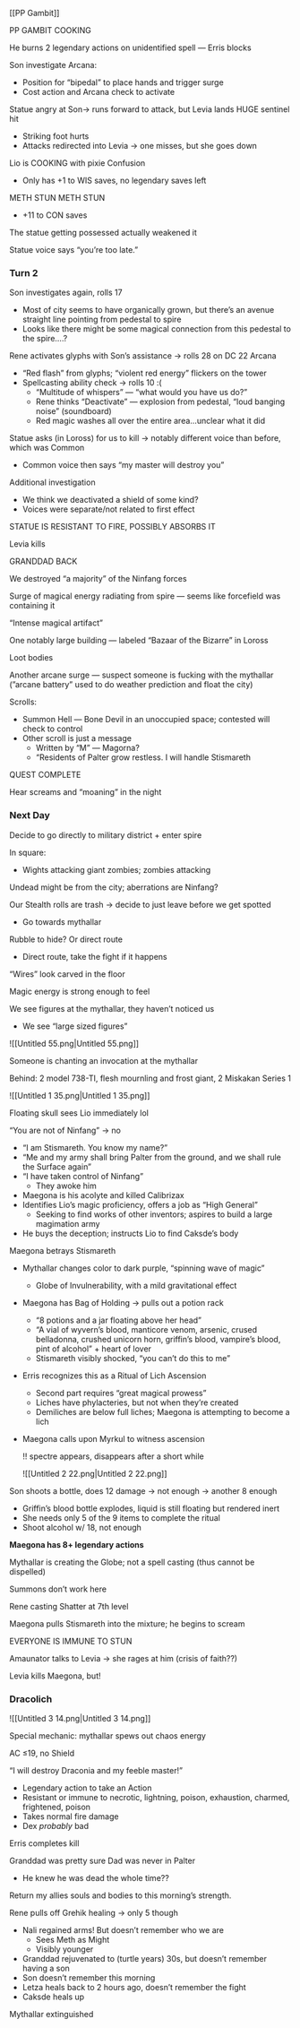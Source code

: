 [[PP Gambit]]

PP GAMBIT COOKING

He burns 2 legendary actions on unidentified spell — Erris blocks

Son investigate Arcana:

- Position for “bipedal” to place hands and trigger surge
- Cost action and Arcana check to activate

  

Statue angry at Son→ runs forward to attack, but Levia lands HUGE sentinel hit

- Striking foot hurts
- Attacks redirected into Levia → one misses, but she goes down

  

Lio is COOKING with pixie Confusion

- Only has +1 to WIS saves, no legendary saves left

METH STUN METH STUN

- +11 to CON saves

  

The statue getting possessed actually weakened it

Statue voice says “you’re too late.”

  

### Turn 2

Son investigates again, rolls 17

- Most of city seems to have organically grown, but there’s an avenue straight line pointing from pedestal to spire
- Looks like there might be some magical connection from this pedestal to the spire….?

Rene activates glyphs with Son’s assistance → rolls 28 on DC 22 Arcana

- “Red flash” from glyphs; “violent red energy” flickers on the tower
- Spellcasting ability check → rolls 10 :(
    - “Multitude of whispers” — “what would you have us do?”
    - Rene thinks “Deactivate” — explosion from pedestal, “loud banging noise” (soundboard)
    - Red magic washes all over the entire area…unclear what it did

Statue asks (in Loross) for us to kill → notably different voice than before, which was Common

- Common voice then says “my master will destroy you”

Additional investigation

- We think we deactivated a shield of some kind?
- Voices were separate/not related to first effect

STATUE IS RESISTANT TO FIRE, POSSIBLY ABSORBS IT

Levia kills

GRANDDAD BACK

We destroyed “a majority” of the Ninfang forces

  

Surge of magical energy radiating from spire — seems like forcefield was containing it

“Intense magical artifact”

  

One notably large building — labeled “Bazaar of the Bizarre” in Loross

Loot bodies

Another arcane surge — suspect someone is fucking with the mythallar (”arcane battery” used to do weather prediction and float the city)

Scrolls:

- Summon Hell — Bone Devil in an unoccupied space; contested will check to control
- Other scroll is just a message
    - Written by “M” — Magorna?
    - “Residents of Palter grow restless. I will handle Stismareth

  

QUEST COMPLETE

Hear screams and “moaning” in the night

### Next Day

Decide to go directly to military district + enter spire

  

In square:

- Wights attacking giant zombies; zombies attacking

Undead might be from the city; aberrations are Ninfang?

  

Our Stealth rolls are trash → decide to just leave before we get spotted

- Go towards mythallar

Rubble to hide? Or direct route

- Direct route, take the fight if it happens

“Wires” look carved in the floor

Magic energy is strong enough to feel

We see figures at the mythallar, they haven’t noticed us

- We see “large sized figures”

![[Untitled 55.png|Untitled 55.png]]

Someone is chanting an invocation at the mythallar

Behind: 2 model 738-TI, flesh mournling and frost giant, 2 Miskakan Series 1

![[Untitled 1 35.png|Untitled 1 35.png]]

Floating skull sees Lio immediately lol

“You are not of Ninfang” → no

- “I am Stismareth. You know my name?”
- “Me and my army shall bring Palter from the ground, and we shall rule the Surface again”
- “I have taken control of Ninfang”
    - They awoke him
- Maegona is his acolyte and killed Calibrizax
- Identifies Lio’s magic proficiency, offers a job as “High General”
    - Seeking to find works of other inventors; aspires to build a large magimation army
- He buys the deception; instructs Lio to find Caksde’s body

Maegona betrays Stismareth

- Mythallar changes color to dark purple, “spinning wave of magic”
    - Globe of Invulnerability, with a mild gravitational effect
- Maegona has Bag of Holding → pulls out a potion rack
    - “8 potions and a jar floating above her head”
    - “A vial of wyvern’s blood, manticore venom, arsenic, crused belladonna, crushed unicorn horn, griffin’s blood, vampire’s blood, pint of alcohol” + heart of lover
    - Stismareth visibly shocked, “you can’t do this to me”
- Erris recognizes this as a Ritual of Lich Ascension
    - Second part requires “great magical prowess”
    - Liches have phylacteries, but not when they’re created
    - Demiliches are below full liches; Maegona is attempting to become a lich
- Maegona calls upon Myrkul to witness ascension
    
    !! spectre appears, disappears after a short while
    
    ![[Untitled 2 22.png|Untitled 2 22.png]]
    

Son shoots a bottle, does 12 damage → not enough → another 8 enough

- Griffin’s blood bottle explodes, liquid is still floating but rendered inert
- She needs only 5 of the 9 items to complete the ritual
- Shoot alcohol w/ 18, not enough

**Maegona has 8+ legendary actions**

Mythallar is creating the Globe; not a spell casting (thus cannot be dispelled)

Summons don’t work here

Rene casting Shatter at 7th level

Maegona pulls Stismareth into the mixture; he begins to scream

EVERYONE IS IMMUNE TO STUN

Amaunator talks to Levia → she rages at him (crisis of faith??)

Levia kills Maegona, but!

### Dracolich

![[Untitled 3 14.png|Untitled 3 14.png]]

Special mechanic: mythallar spews out chaos energy

AC ≤19, no Shield

“I will destroy Draconia and my feeble master!”

- Legendary action to take an Action
- Resistant or immune to necrotic, lightning, poison, exhaustion, charmed, frightened, poison
- Takes normal fire damage
- Dex _probably_ bad

Erris completes kill

Granddad was pretty sure Dad was never in Palter

- He knew he was dead the whole time??

Return my allies souls and bodies to this morning’s strength.

Rene pulls off Grehik healing → only 5 though

- Nali regained arms! But doesn’t remember who we are
    - Sees Meth as Might
    - Visibly younger
- Granddad rejuvenated to (turtle years) 30s, but doesn’t remember having a son
- Son doesn’t remember this morning
- Letza heals back to 2 hours ago, doesn’t remember the fight
- Caksde heals up

Mythallar extinguished 